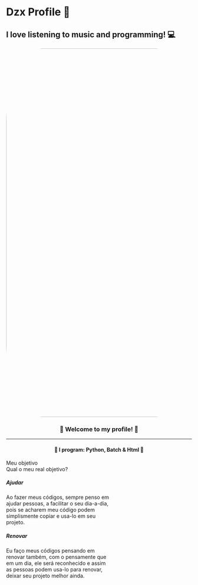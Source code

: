 # Dzx Profile 💮
## I love listening to music and programming! 💻


<div align="middle" alt="card">
  <img style="border-radius:20%" src="https://cdn.discordapp.com/attachments/967865025698078872/969041555035914250/template_2.png" alt="logo" width="1000px"> 
  <h3> 🍥 Welcome to my profile! 🍥 </h3>
  <hr>
  <h4> 🔮 I program: <b>Python, Batch & Html</b> 🔮</h4>
</div>

<div class="features">
    <div class="title">Meu objetivo</div>
    <div class="subtitle">Qual o meu real objetivo?</div>
    <div class="cards">
        <div class="card" style="width: 18rem;">
        <div class="card-body">
            <h5 class="card-title">Ajudar</h5>
            <p class="card-text">Ao fazer meus códigos, sempre penso em ajudar pessoas, a facilitar o seu dia-a-dia, pois se acharem meu código podem simplismente copiar e usa-lo em seu projeto.</p>
        </div>
    </div>
        <div class="card" style="width: 18rem;">
            <div class="card-body">
                <h5 class="card-title">Renovar</h5>
                <p class="card-text">Eu faço meus códigos pensando em renovar também, com o pensamente que em um dia, ele será reconhecido e assim as pessoas podem usa-lo para renovar, deixar seu projeto melhor ainda.</p>
            </div>
        </div>
        </div>
    </div>
</div>
